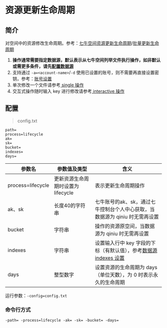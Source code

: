 # 资源更新生命周期

## 简介
对空间中的资源修改生命周期。参考：[七牛空间资源更新生命周期](https://developer.qiniu.com/kodo/api/1732/update-file-lifecycle)/[批量更新生命周期](https://developer.qiniu.com/kodo/api/1250/batch)  
1. **操作通常需要指定数据源，默认表示从七牛空间列举文件执行操作，如非默认或需更多条件，请先[配置数据源](datasource.md)**  
2. 支持通过 `-a=<account-name>`/`-d` 使用已设置的账号，则不需要再直接设置密钥，参考：[账号设置](../README.md#账号设置)  
3. 单次修改一个文件请参考[ single 操作](single.md)  
4. 交互式操作随时输入 key 进行修改请参考[ interactive 操作](interactive.md)  

## 配置
> config.txt
```
path=
process=lifecycle
ak=
sk=
bucket=
indexes=
days=
```  
|参数名|参数值及类型 | 含义|  
|-----|-------|-----|  
|process=lifecycle| 更新资源生命周期时设置为lifecycle| 表示更新生命周期操作|  
|ak、sk|长度40的字符串|七牛账号的ak、sk，通过七牛控制台个人中心获取，当数据源为 qiniu 时无需再设置|  
|bucket| 字符串| 操作的资源原空间，当数据源为 qiniu 时无需再设置|  
|indexes|字符串| 设置输入行中 key 字段的下标（有默认值），参考[数据源 indexes 设置](datasource.md#1-公共参数)|  
|days| 整型数字| 设置资源的生命周期为 days（单位天数），为 0 时表示永久的生命周期|  

运行参数：`-config=config.txt`

### 命令行方式
```
-path= -process=lifecycle -ak= -sk= -bucket= -days=  
```
